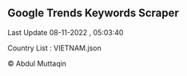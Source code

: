 

## Google Trends Keywords Scraper 
 
Last Update 08-11-2022 , 05:03:40

Country List :
VIETNAM.json



© Abdul Muttaqin 
